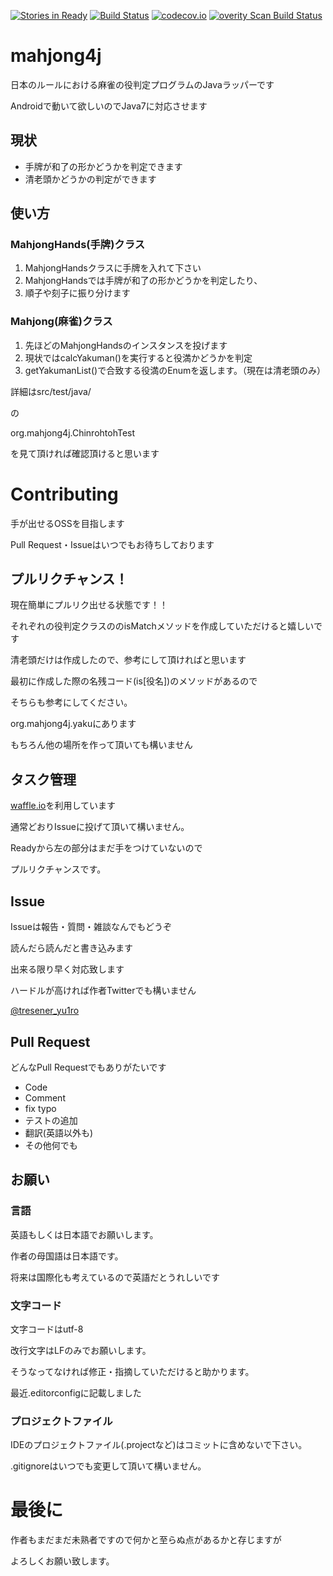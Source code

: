 [![Stories in Ready](https://badge.waffle.io/yu1ro/mahjong4j.png?label=ready&title=Ready)](https://waffle.io/yu1ro/mahjong4j)
[![Build Status](https://travis-ci.org/yu1ro/mahjong4j.svg?branch=master)](https://travis-ci.org/yu1ro/mahjong4j)
[![codecov.io](https://codecov.io/github/yu1ro/mahjong4j/coverage.svg?branch=master)](https://codecov.io/github/yu1ro/mahjong4j?branch=master)
[![overity Scan Build Status](https://scan.coverity.com/projects/7164/badge.svg)](https://scan.coverity.com/projects/yu1ro-mahjong4j)

# mahjong4j
日本のルールにおける麻雀の役判定プログラムのJavaラッパーです

Androidで動いて欲しいのでJava7に対応させます

## 現状
- 手牌が和了の形かどうかを判定できます
- 清老頭かどうかの判定ができます

## 使い方
### MahjongHands(手牌)クラス
1. MahjongHandsクラスに手牌を入れて下さい
1. MahjongHandsでは手牌が和了の形かどうかを判定したり、
1. 順子や刻子に振り分けます

### Mahjong(麻雀)クラス
1. 先ほどのMahjongHandsのインスタンスを投げます
1. 現状ではcalcYakuman()を実行すると役満かどうかを判定
1. getYakumanList()で合致する役満のEnumを返します。（現在は清老頭のみ）

詳細はsrc/test/java/

の

org.mahjong4j.ChinrohtohTest

を見て頂ければ確認頂けると思います

# Contributing
手が出せるOSSを目指します

Pull Request・Issueはいつでもお待ちしております

## プルリクチャンス！
現在簡単にプルリク出せる状態です！！

それぞれの役判定クラスののisMatchメソッドを作成していただけると嬉しいです

清老頭だけは作成したので、参考にして頂ければと思います

最初に作成した際の名残コード(is\[役名\])のメソッドがあるので

そちらも参考にしてください。

org.mahjong4j.yakuにあります

もちろん他の場所を作って頂いても構いません

## タスク管理
[waffle.io](https://waffle.io/yu1ro/mahjong4j)を利用しています

通常どおりIssueに投げて頂いて構いません。

Readyから左の部分はまだ手をつけていないので

プルリクチャンスです。

## Issue
Issueは報告・質問・雑談なんでもどうぞ

読んだら読んだと書き込みます

出来る限り早く対応致します

ハードルが高ければ作者Twitterでも構いません

[@tresener_yu1ro](https://twitter.com/tresener_yu1ro)

## Pull Request
どんなPull Requestでもありがたいです

- Code
- Comment
- fix typo
- テストの追加
- 翻訳(英語以外も)
- その他何でも

## お願い
### 言語
英語もしくは日本語でお願いします。

作者の母国語は日本語です。

将来は国際化も考えているので英語だとうれしいです

### 文字コード
文字コードはutf-8

改行文字はLFのみでお願いします。

そうなってなければ修正・指摘していただけると助かります。

最近.editorconfigに記載しました

### プロジェクトファイル
IDEのプロジェクトファイル(.projectなど)はコミットに含めないで下さい。

.gitignoreはいつでも変更して頂いて構いません。

# 最後に
作者もまだまだ未熟者ですので何かと至らぬ点があるかと存じますが

よろしくお願い致します。